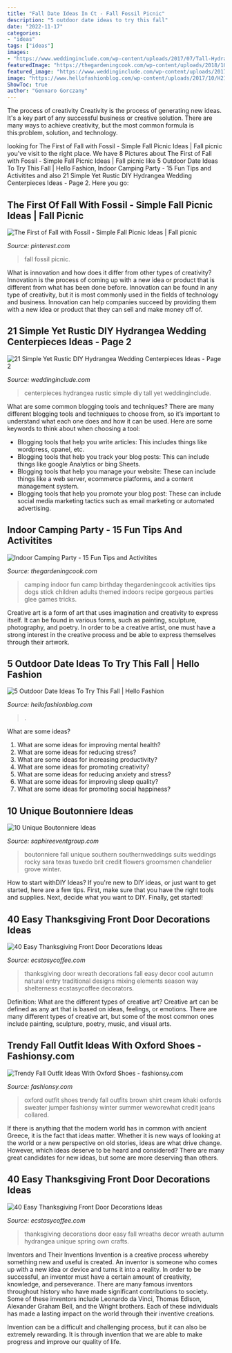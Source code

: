 ```yaml
---
title: "Fall Date Ideas In Ct - Fall Fossil Picnic"
description: "5 outdoor date ideas to try this fall"
date: "2022-11-17"
categories:
- "ideas"
tags: ["ideas"]
images:
- "https://www.weddinginclude.com/wp-content/uploads/2017/07/Tall-Hydrangea-Centerpieces.jpg"
featuredImage: "https://thegardeningcook.com/wp-content/uploads/2018/10/Indoor-Camping-Party-hero.jpg"
featured_image: "https://www.weddinginclude.com/wp-content/uploads/2017/07/Tall-Hydrangea-Centerpieces.jpg"
image: "https://www.hellofashionblog.com/wp-content/uploads/2017/10/H21B2209.jpg"
ShowToc: true
author: "Gennaro Gorczany"
---
```



The process of creativity
Creativity is the process of generating new ideas. It's a key part of any successful business or creative solution. There are many ways to achieve creativity, but the most common formula is this:problem, solution, and technology.

	

		
looking for The First of Fall with Fossil - Simple Fall Picnic Ideas | Fall picnic you've visit to the right place. We have 8 Pictures about The First of Fall with Fossil - Simple Fall Picnic Ideas | Fall picnic like 5 Outdoor Date Ideas To Try This Fall | Hello Fashion, Indoor Camping Party - 15 Fun Tips and Activitites and also 21 Simple Yet Rustic DIY Hydrangea Wedding Centerpieces Ideas - Page 2. Here you go:
		
    
## The First Of Fall With Fossil - Simple Fall Picnic Ideas | Fall Picnic

<img loading=lazy src="https://i.pinimg.com/736x/27/59/ef/2759ef5b452d5ee769520620fb85fb25.jpg" onerror="this.onerror=null;this.src='https://tse4.mm.bing.net/th?id=OIP.gtjfvB6Pmxkz0CT6vNOdDwHaLH&amp;pid=15.1';" alt="The First of Fall with Fossil - Simple Fall Picnic Ideas | Fall picnic">

_Source: pinterest.com_

>fall fossil picnic. 

	

What is innovation and how does it differ from other types of creativity?
Innovation is the process of coming up with a new idea or product that is different from what has been done before. Innovation can be found in any type of creativity, but it is most commonly used in the fields of technology and business. Innovation can help companies succeed by providing them with a new idea or product that they can sell and make money off of.

    
## 21 Simple Yet Rustic DIY Hydrangea Wedding Centerpieces Ideas - Page 2

<img loading=lazy src="https://www.weddinginclude.com/wp-content/uploads/2017/07/Tall-Hydrangea-Centerpieces.jpg" onerror="this.onerror=null;this.src='https://tse4.mm.bing.net/th?id=OIP.26jZrs855ihrOyi7frG2HgHaLG&amp;pid=15.1';" alt="21 Simple Yet Rustic DIY Hydrangea Wedding Centerpieces Ideas - Page 2">

_Source: weddinginclude.com_

>centerpieces hydrangea rustic simple diy tall yet weddinginclude. 

	

What are some common blogging tools and techniques?
There are many different blogging tools and techniques to choose from, so it’s important to understand what each one does and how it can be used. Here are some keywords to think about when choosing a tool:
- Blogging tools that help you write articles: This includes things like wordpress, cpanel, etc.
- Blogging tools that help you track your blog posts: This can include things like google Analytics or bing Sheets.
- Blogging tools that help you manage your website: These can include things like a web server, ecommerce platforms, and a content management system. 
- Blogging tools that help you promote your blog post: These can include social media marketing tactics such as email marketing or automated advertising.

    
## Indoor Camping Party - 15 Fun Tips And Activitites

<img loading=lazy src="https://thegardeningcook.com/wp-content/uploads/2018/10/Indoor-Camping-Party-hero.jpg" onerror="this.onerror=null;this.src='https://tse4.mm.bing.net/th?id=OIP.xMHXf5F42E6HFv-UnIpG_gHaN6&amp;pid=15.1';" alt="Indoor Camping Party - 15 Fun Tips and Activitites">

_Source: thegardeningcook.com_

>camping indoor fun camp birthday thegardeningcook activities tips dogs stick children adults themed indoors recipe gorgeous parties glee games tricks. 

	

Creative art is a form of art that uses imagination and creativity to express itself. It can be found in various forms, such as painting, sculpture, photography, and poetry. In order to be a creative artist, one must have a strong interest in the creative process and be able to express themselves through their artwork.

    
## 5 Outdoor Date Ideas To Try This Fall | Hello Fashion

<img loading=lazy src="https://www.hellofashionblog.com/wp-content/uploads/2017/10/H21B2209.jpg" onerror="this.onerror=null;this.src='https://tse4.mm.bing.net/th?id=OIP.W0CafKSW4m_0p1u-YErECAHaLH&amp;pid=15.1';" alt="5 Outdoor Date Ideas To Try This Fall | Hello Fashion">

_Source: hellofashionblog.com_

>. 

	

What are some ideas?
1. What are some ideas for improving mental health? 
2. What are some ideas for reducing stress? 
3. What are some ideas for increasing productivity? 
4. What are some ideas for promoting creativity?
5. What are some ideas for reducing anxiety and stress? 
6. What are some ideas for improving sleep quality?
7. What are some ideas for promoting social happiness?

    
## 10 Unique Boutonniere Ideas

<img loading=lazy src="http://www.saphireeventgroup.com/wp-content/uploads/files/2414/5694/2700/unique_boutonniere_9.jpg" onerror="this.onerror=null;this.src='https://tse2.mm.bing.net/th?id=OIP.FImlgpXz9nJO5Ikf74aCywAAAA&amp;pid=15.1';" alt="10 Unique Boutonniere Ideas">

_Source: saphireeventgroup.com_

>boutonniere fall unique southern southernweddings suits weddings rocky sara texas tuxedo brit credit flowers groomsmen chandelier grove winter. 

	

How to start withDIY Ideas?
If you're new to DIY ideas, or just want to get started, here are a few tips. First, make sure that you have the right tools and supplies. Next, decide what you want to DIY. Finally, get started!

    
## 40 Easy Thanksgiving Front Door Decorations Ideas

<img loading=lazy src="http://www.ecstasycoffee.com/wp-content/uploads/2016/10/Thanksgiving-Front-Door-Decorations-Ideas-3.jpg" onerror="this.onerror=null;this.src='https://tse3.mm.bing.net/th?id=OIP.cDUlo7ADIpu0MG1sqyITawHaLJ&amp;pid=15.1';" alt="40 Easy Thanksgiving Front Door Decorations Ideas">

_Source: ecstasycoffee.com_

>thanksgiving door wreath decorations fall easy decor cool autumn natural entry traditional designs mixing elements season way shelterness ecstasycoffee decorators. 

	

Definition: What are the different types of creative art?
Creative art can be defined as any art that is based on ideas, feelings, or emotions. There are many different types of creative art, but some of the most common ones include painting, sculpture, poetry, music, and visual arts.

    
## Trendy Fall Outfit Ideas With Oxford Shoes - Fashionsy.com

<img loading=lazy src="http://fashionsy.com/wp-content/uploads/2014/09/cc5ba345e4f3498e1c28c0b16f656b6a.jpg" onerror="this.onerror=null;this.src='https://tse2.mm.bing.net/th?id=OIP._UQIJXveAEupgD_HdRKr6gHaKZ&amp;pid=15.1';" alt="Trendy Fall Outfit Ideas With Oxford Shoes - fashionsy.com">

_Source: fashionsy.com_

>oxford outfit shoes trendy fall outfits brown shirt cream khaki oxfords sweater jumper fashionsy winter summer weworewhat credit jeans collared. 

	

If there is anything that the modern world has in common with ancient Greece, it is the fact that ideas matter. Whether it is new ways of looking at the world or a new perspective on old stories, ideas are what drive change. However, which ideas deserve to be heard and considered? There are many great candidates for new ideas, but some are more deserving than others.

    
## 40 Easy Thanksgiving Front Door Decorations Ideas

<img loading=lazy src="http://www.ecstasycoffee.com/wp-content/uploads/2016/10/Thanksgiving-Front-Door-Decorations-Ideas-13.jpg" onerror="this.onerror=null;this.src='https://tse4.mm.bing.net/th?id=OIP.H5EjwQY8vxGmEV_2H4YP9AHaLN&amp;pid=15.1';" alt="40 Easy Thanksgiving Front Door Decorations Ideas">

_Source: ecstasycoffee.com_

>thanksgiving decorations door easy fall wreaths decor wreath autumn hydrangea unique spring own crafts. 

	

Inventors and Their Inventions
Invention is a creative process whereby something new and useful is created. An inventor is someone who comes up with a new idea or device and turns it into a reality. In order to be successful, an inventor must have a certain amount of creativity, knowledge, and perseverance.
There are many famous inventors throughout history who have made significant contributions to society. Some of these inventors include Leonardo da Vinci, Thomas Edison, Alexander Graham Bell, and the Wright brothers. Each of these individuals has made a lasting impact on the world through their inventive creations.

Invention can be a difficult and challenging process, but it can also be extremely rewarding. It is through invention that we are able to make progress and improve our quality of life.

